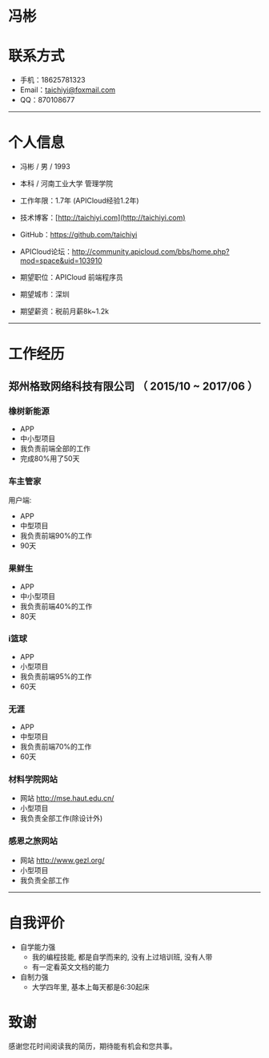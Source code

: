 <!-- # Android程序员简历模板

本简历模板由国内首家互联网人才拍卖网站「 [JobDeer.com](http://www.jobdeer.com) 」提供。

（括号里的是我们的顾问编写的说明，建议在简历书写完成后统一删除）

## 先讲讲怎样才是一份好的技术简历

首先，一份好的简历不光说明事实，更通过FAB模式来增强其说服力。

 - Feature：是什么
 - Advantage：比别人好在哪些地方
 - Benefit：如果雇佣你，招聘方会得到什么好处 

其次，写简历和写议论文不同，过分的论证会显得自夸，反而容易引起反感，所以要点到为止。这里的技巧是，提供论据，把论点留给阅读简历的人自己去得出。放论据要具体，最基本的是要数字化，好的论据要让人印象深刻。

举个例子，下边内容是虚构的：

2006年，我参与了手机XX网发布系统WAPCMS的开发（```这部分是大家都会写的```）。作为核心程序员，我不但完成了网站界面、调度队列的开发工作，更提出了高效的组件级缓存系统，通过碎片化缓冲有效的提升了系统的渲染效率。（```这部分是很多同学忘掉的，要写出你在这个项目中具体负责的部分，以及你贡献出来的价值。```）在该系统上线后，Web前端性能从10QPS提升到200QPS，服务器由10台减少到3台（``` 通过量化的数字来增强可信度 ```）。2008年我升任WAPCMS项目负责人，带领一个3人小组支持着每天超过2亿的PV（``` 这就是Benefit。你能带给前雇主的价值，也就是你能带给新雇主的价值。 ```）。

有同学问，如果我在项目里边没有那么显赫的成绩可以说怎么办？讲不出成绩时，就讲你的成长。因为学习能力也是每家公司都看中的东西。你可以写你在这个项目里边遇到了一个什么样的问题，别人怎么解决的，你怎么解决的，你的方案好在什么地方，最终这个方案的效果如何。

具体、量化、有说服力，是技术简历特别需要注重的地方。

（以上内容在写完简历后，对每一段进行评估，完成后再删除）

 -->

# 冯彬

# 联系方式

- 手机：18625781323
- Email：taichiyi@foxmail.com
- QQ：870108677

---

# 个人信息

 - 冯彬 / 男 / 1993 
 - 本科 / 河南工业大学 管理学院
 - 工作年限：1.7年 (APICloud经验1.2年)
 - 技术博客：[http://taichiyi.com](http://taichiyi.com)  
 - GitHub：https://github.com/taichiyi
 - APICloud论坛：http://community.apicloud.com/bbs/home.php?mod=space&uid=103910

 - 期望职位：APICloud 前端程序员
 - 期望城市：深圳
 - 期望薪资：税前月薪8k~1.2k

---

# 工作经历

## 郑州格致网络科技有限公司 （ 2015/10 ~ 2017/06 ）

### 橡树新能源 

 - APP
 - 中小型项目
 - 我负责前端全部的工作
 - 完成80%用了50天


### 车主管家 

用户端:

 - APP
 - 中型项目
 - 我负责前端90%的工作
 - 90天


### 果鲜生 

 - APP
 - 中小型项目
 - 我负责前端40%的工作
 - 80天


### i篮球 

 - APP
 - 小型项目
 - 我负责前端95%的工作
 - 60天


### 无涯 

 - APP
 - 中型项目
 - 我负责前端70%的工作
 - 60天


### 材料学院网站 

 - 网站 http://mse.haut.edu.cn/
 - 小型项目
 - 我负责全部工作(除设计外)


### 感恩之旅网站 

 - 网站 http://www.gezl.org/
 - 小型项目
 - 我负责全部工作

 
<!-- #### 我和格致公司
 - 格致是我同班同学和他几个朋友在15年初创的一个公司
 - 我是大四下学期(2015/10)开始来格致工作的
 - 我是独生子, 我家人希望我离家近一点工作(我家是海南海口的), 我们折中选择了深圳
 -->

---

# 自我评价
 - 自学能力强
    - 我的编程技能, 都是自学而来的, 没有上过培训班, 没有人带
    - 有一定看英文文档的能力
 - 自制力强
 	- 大学四年里, 基本上每天都是6:30起床


# 致谢
感谢您花时间阅读我的简历，期待能有机会和您共事。
